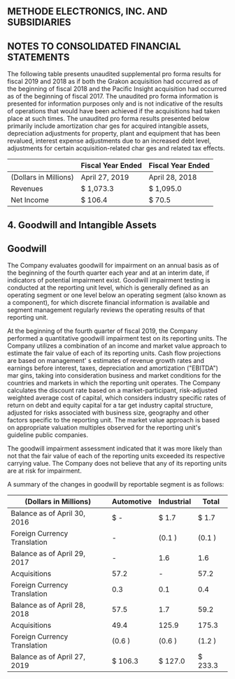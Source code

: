 ## METHODE ELECTRONICS, INC. AND SUBSIDIARIES

## NOTES TO CONSOLIDATED FINANCIAL STATEMENTS

The following table presents unaudited supplemental pro forma results for fiscal 2019 and 2018 as if both the Grakon acquisition had occurred as of the beginning of fiscal 2018 and the Pacific Insight acquisition had occurred as of the beginning of fiscal 2017. The unaudited pro forma information is presented for information purposes only and is not indicative of the results of operations that would have been achieved if the acquisitions had taken place at such times. The unaudited pro forma results presented below primarily include amortization char ges for acquired intangible assets, depreciation adjustments for property, plant and equipment that has been revalued, interest expense adjustments due to an increased debt level, adjustments for certain acquisition-related char ges and related tax effects.

|                       | Fiscal Year Ended   | Fiscal Year Ended   |
|-----------------------|---------------------|---------------------|
| (Dollars in Millions) | April 27, 2019      | April 28, 2018      |
| Revenues              | $ 1,073.3           | $ 1,095.0           |
| Net Income            | $ 106.4             | $ 70.5              |

## 4. Goodwill and Intangible Assets

## Goodwill

The Company evaluates goodwill for impairment on an annual basis as of the beginning of the fourth quarter each year and at an interim date, if indicators of potential impairment exist. Goodwill impairment testing is conducted at the reporting unit level, which is generally defined as an operating segment or one level below an operating segment (also known as a component), for which discrete financial information is available and segment management regularly reviews the operating results of that reporting unit.

At the beginning of the fourth quarter of fiscal 2019, the Company performed a quantitative goodwill impairment test on its reporting units. The Company utilizes a combination of an income and market value approach to estimate the fair value of each of its reporting units. Cash flow projections are based on management' s estimates of revenue growth rates and earnings before interest, taxes, depreciation and amortization ("EBITDA") mar gins, taking into consideration business and market conditions for the countries and markets in which the reporting unit operates. The Company calculates the discount rate based on a market-participant, risk-adjusted weighted average cost of capital, which considers industry specific rates of return on debt and equity capital for a tar get industry capital structure, adjusted for risks associated with business size, geography and other factors specific to the reporting unit. The market value approach is based on appropriate valuation multiples observed for the reporting unit's guideline public companies.

The goodwill impairment assessment indicated that it was more likely than not that the fair value of each of the reporting units exceeded its respective carrying value. The Company does not believe that any of its reporting units are at risk for impairment.

A summary of the changes in goodwill by reportable segment is as follows:

| (Dollars in Millions)        | Automotive   | Industrial   | Total   |
|------------------------------|--------------|--------------|---------|
| Balance as of April 30, 2016 | $ -          | $ 1.7        | $ 1.7   |
| Foreign Currency Translation | -            | (0.1 )       | (0.1 )  |
| Balance as of April 29, 2017 | -            | 1.6          | 1.6     |
| Acquisitions                 | 57.2         | -            | 57.2    |
| Foreign Currency Translation | 0.3          | 0.1          | 0.4     |
| Balance as of April 28, 2018 | 57.5         | 1.7          | 59.2    |
| Acquisitions                 | 49.4         | 125.9        | 175.3   |
| Foreign Currency Translation | (0.6 )       | (0.6 )       | (1.2 )  |
| Balance as of April 27, 2019 | $ 106.3      | $ 127.0      | $ 233.3 |